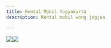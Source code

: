 ```yaml
---
title: Rental Mobil Yogyakarta
description: Rental mobil wong jogjaa

---
```

![](/assets/img/logo20171218095042.png)![](/assets/img/logo.png)